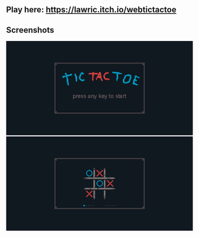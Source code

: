 ## Play here: https://lawric.itch.io/webtictactoe

## Screenshots

![Screenshot1](https://github.com/lawric1/webtictactoe/raw/main/assets/screenshot1.png)
![Screenshot2](https://github.com/lawric1/webtictactoe/raw/main/assets/screenshot2.png)